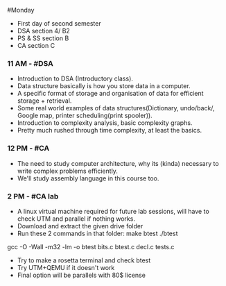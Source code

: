 #Monday

- First day of second semester
- DSA section 4/ B2
- PS & SS section B
- CA section C


### 11 AM - #DSA
- Introduction to DSA (Introductory class).
- Data structure basically is how you store data in a computer.
- A specific format of storage and organisation of data for efficient storage + retrieval.
- Some real world examples of data structures(Dictionary, undo/back/, Google map, printer scheduling(print spooler)).
- Introduction to complexity  analysis, basic complexity graphs.
- Pretty much rushed through time complexity, at least the basics.

### 12 PM - #CA
- The need to study computer architecture, why its (kinda) necessary to write complex problems efficiently.
- We'll study assembly language in this course too.


### 2 PM - #CA lab
- A linux virtual machine required for future lab sessions, will have to check UTM and parallel if nothing works.
- Download and extract the given  drive folder
- Run these 2 commands in that folder: 
make btest
./btest

gcc -O -Wall -m32 -lm -o btest bits.c btest.c decl.c tests.c

- Try to make a rosetta terminal and check btest
- Try UTM+QEMU if it doesn't work
- Final option will be parallels with 80$ license